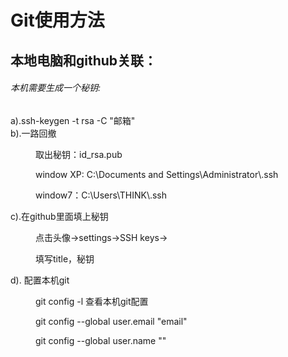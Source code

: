 # Git使用方法
<h2>本地电脑和github关联：</h2>
<h6>本机需要生成一个秘钥:</h6>
<dl>
	<dt>a).ssh-keygen -t rsa -C "邮箱"</dt>
	<dt>b).一路回撤</dt>
	<dd>
		<p>取出秘钥：id_rsa.pub</p>
		<p>window XP:  C:\Documents and Settings\Administrator\.ssh</p>
		<p>window7：C:\Users\THINK\.ssh</p>
	</dd>
	<dt>c).在github里面填上秘钥</dt>
	<dd>
		<p>点击头像->settings->SSH keys-></p>
		<p>填写title，秘钥</p>
	</dd>
	<dt>d). 配置本机git</dt>
	<dd>
		<p>git config -l 查看本机git配置</p>
		<p>git config --global user.email "email"</p>
		<p>git config --global user.name ""</p>
	</dd>
</dl>



